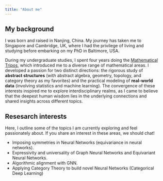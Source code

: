 ```yaml
---
title: "About me"
---
```

## My background

I was born and raised in Nanjing, China. My journey has taken me to Singapore and Cambridge, UK, where I had the privilege of living and studying before embarking on my PhD in Baltimore, USA.

During my undergraduate studies, I spent four years doing the [Mathematical Tripos](https://www.maths.cam.ac.uk/undergrad/undergrad), which introduced me to a diverse range of mathematical areas. I developed a passion for two distinct directions: the rigorous study of **abstract structures** (with abstract algebra, geometry, topology, and category theory as my favorites) and the practical modeling of **real-world data** (involving statistics and machine learning). The convergence of these interests inspired me to explore interdisciplinary realms, as I came to believe that the deepest human wisdom lies in the underlying connections and shared insights across different topics.

<!-- In my fourth year at Cambridge, I was introduced to the field of **Geometric Deep Learning** through [Prof. Michael Bronstein's illuminating talk](https://www.youtube.com/watch?v=w6Pw4MOzMuo). This area, precisely at the intersection of my interests, captivated me with its expansive mathematical theories and exciting applications propelling advancements in artificial intelligence. Intrigued by the possibilities it presented, I decided to pursue a PhD to delve deeper into this area. I was very fortunate to have joined Soledad's group at JHU, and I am now relishing every moment of my time here! -->

## Resesarch interests
Here, I outline some of the topics I am currently exploring and feel passionately about. If you share an interest in these areas, we should chat!

* Imposing symmetries in Neural Networks (equivariance in neural networks).
* Expressivity and universality of Graph Neural Networks and Equivariant Neural Networks.
* Algorithmic alignment with GNN.
* Applying Category Theory to build novel Neural Networks (Categorical Deep Learning)